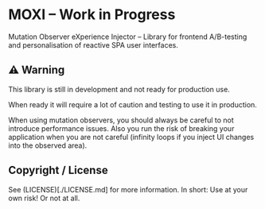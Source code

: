 # MOXI – Work in Progress

Mutation Observer eXperience Injector – Library for frontend A/B-testing and personalisation of reactive SPA user interfaces.

## ⚠️ Warning

This library is still in development and not ready for production use.

When ready it will require a lot of caution and testing to use it in production.

When using mutation observers, you should always be careful to not introduce performance issues. Also you run the risk of breaking your application when you are not careful (infinity loops if you inject UI changes into the observed area).

## Copyright / License

See (LICENSE)[./LICENSE.md] for more information. In short: Use at your own risk! Or not at all.
